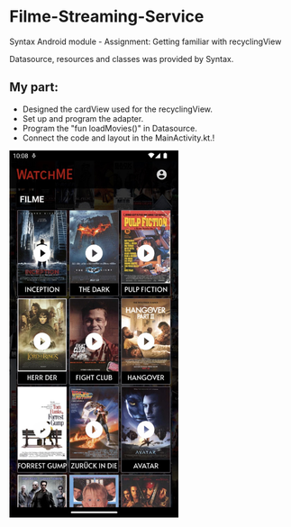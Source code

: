 # Filme-Streaming-Service
Syntax Android module - Assignment: Getting familiar with recyclingView

Datasource, resources and classes was provided by Syntax.
## My part:
- Designed the cardView used for the recyclingView.
- Set up and program the adapter.
- Program the "fun loadMovies()" in Datasource.
- Connect the code and layout in the MainActivity.kt.!

<img src=app/src/main/res/drawable/watchme_github_image.jpg width="300">
